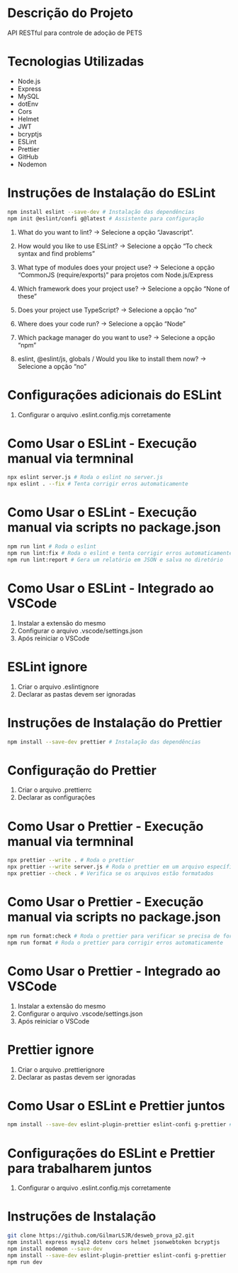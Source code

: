 # Descrição do Projeto
API RESTful para controle de adoção de PETS





# Tecnologias Utilizadas
- Node.js
- Express
- MySQL
- dotEnv
- Cors
- Helmet
- JWT
- bcryptjs
- ESLint
- Prettier
- GitHub
- Nodemon





# Instruções de Instalação do ESLint
```bash
npm install eslint --save-dev # Instalação das dependências
npm init @eslint/confi g@latest # Assistente para configuração
```

1. What do you want to lint? → Selecione a opção “Javascript”.
2. How would you like to use ESLint? → Selecione a opção “To check syntax and find problems”
3. What type of modules does your project use? → Selecione a opção “CommonJS (require/exports)” para projetos com Node.js/Express
4. Which framework does your project use? → Selecione a opção “None of these”
5. Does your project use TypeScript? → Selecione a opção “no”
6. Where does your code run? → Selecione a opção “Node”
7. Which package manager do you want to use? → Selecione a opção “npm”

8. eslint, @eslint/js, globals / Would you like to install them now? → Selecione a opção “no”

# Configurações adicionais do ESLint
1. Configurar o arquivo .eslint.config.mjs corretamente

# Como Usar o ESLint - Execução manual via termninal
```bash
npx eslint server.js # Roda o eslint no server.js
npx eslint . --fix # Tenta corrigir erros automaticamente
```

# Como Usar o ESLint - Execução manual via scripts no package.json
```bash
npm run lint # Roda o eslint
npm run lint:fix # Roda o eslint e tenta corrigir erros automaticamente
npm run lint:report # Gera um relatório em JSON e salva no diretório
```

# Como Usar o ESLint - Integrado ao VSCode
1. Instalar a extensão do mesmo
2. Configurar o arquivo .vscode/settings.json
3. Após reiniciar o VSCode

# ESLint ignore
1. Criar o arquivo .eslintignore
2. Declarar as pastas devem ser ignoradas





# Instruções de Instalação do Prettier
```bash
npm install --save-dev prettier # Instalação das dependências
```

# Configuração do Prettier
1. Criar o arquivo .prettierrc
2. Declarar as configurações

# Como Usar o Prettier - Execução manual via termninal
```bash
npx prettier --write . # Roda o prettier
npx prettier --write server.js # Roda o prettier em um arquivo específico
npx prettier --check . # Verifica se os arquivos estão formatados
```

# Como Usar o Prettier - Execução manual via scripts no package.json
```bash
npm run format:check # Roda o prettier para verificar se precisa de formatação
npm run format # Roda o prettier para corrigir erros automaticamente
```

# Como Usar o Prettier - Integrado ao VSCode
1. Instalar a extensão do mesmo
2. Configurar o arquivo .vscode/settings.json
3. Após reiniciar o VSCode

# Prettier ignore
1. Criar o arquivo .prettierignore
2. Declarar as pastas devem ser ignoradas





# Como Usar o ESLint e Prettier juntos
```bash
npm install --save-dev eslint-plugin-prettier eslint-confi g-prettier # Instalação das dependências
```

# Configurações do ESLint e Prettier para trabalharem juntos
1. Configurar o arquivo .eslint.config.mjs corretamente





# Instruções de Instalação
```bash
git clone https://github.com/GilmarLSJR/desweb_prova_p2.git
npm install express mysql2 dotenv cors helmet jsonwebtoken bcryptjs
npm install nodemon --save-dev
npm install --save-dev eslint-plugin-prettier eslint-confi g-prettier
npm run dev
```
